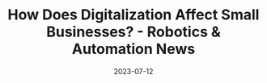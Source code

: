 ---
category:
- .nan
date: 2023-07-12
keyword_suggestion: ubuntu install docker
post_inspiration: https://roboticsandautomationnews.com/2023/04/17/how-does-digitalization-affect-small-businesses/67211/
silot_terms: digital automation
title: How Does Digitalization Affect Small Businesses? - Robotics &amp; <b>Automation</b>
  News
---